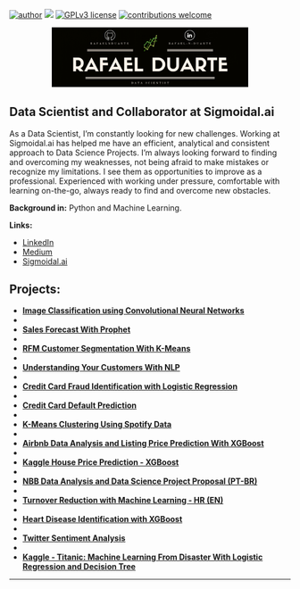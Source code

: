 [![author](https://img.shields.io/badge/author-rafaelnduarte-red.svg)](https://www.linkedin.com/in/rafael-n-duarte/) [![](https://img.shields.io/badge/python-3.7+-blue.svg)](https://www.python.org/downloads/release/python-365/) [![GPLv3 license](https://img.shields.io/badge/License-GPLv3-blue.svg)](http://perso.crans.org/besson/LICENSE.html) [![contributions welcome](https://img.shields.io/badge/contributions-welcome-brightgreen.svg?style=flat)](https://github.com/rafaelnduarte/portfolio/issues)

<p align="center">
  <img src="rafaelnd_banner.png" width=70% >
</p>

## Data Scientist and Collaborator at Sigmoidal.ai

As a Data Scientist, I’m constantly looking for new challenges. Working at Sigmoidal.ai has helped me have
an efficient, analytical and consistent approach to Data Science Projects. I’m always looking forward to
finding and overcoming my weaknesses, not being afraid to make mistakes or recognize my limitations. I
see them as opportunities to improve as a professional. Experienced with working under pressure, 
comfortable with learning on-the-go, always ready to find and overcome new obstacles.  


**Background in:** Python and Machine Learning.

**Links:**
* [LinkedIn](https://www.linkedin.com/in/rafael-n-duarte/)
* [Medium](https://medium.com/@rafaelnduarte)
* [Sigmoidal.ai](https://sigmoidal.ai/)


## Projects:

* **[Image Classification using Convolutional Neural Networks](https://bit.ly/3cdckqJ)**
* 
* **[Sales Forecast With Prophet](https://bit.ly/2wHiD6l)**
* 
* **[RFM Customer Segmentation With K-Means](https://bit.ly/2RFTWi2)**
* 
* **[Understanding Your Customers With NLP](https://bit.ly/2XE4emg)**
* 
* **[Credit Card Fraud Identification with Logistic Regression](http://bit.ly/39Fqb7m)**
* 
* **[Credit Card Default Prediction](http://bit.ly/2vDveXp)**
* 
* **[K-Means Clustering Using Spotify Data](http://bit.ly/2T0crxq)**
* 
* **[Airbnb Data Analysis and Listing Price Prediction With XGBoost](http://bit.ly/2SyBTuT)**
* 
* **[Kaggle House Price Prediction - XGBoost](http://bit.ly/37DalIS)**
* 
* **[NBB Data Analysis and Data Science Project Proposal (PT-BR)](http://bit.ly/3bQOhOD)**
* 
* **[Turnover Reduction with Machine Learning - HR (EN)](http://bit.ly/3caYK7t)**
* 
* **[Heart Disease Identification with XGBoost](http://bit.ly/2SBOsWr)**
* 
* **[Twitter Sentiment Analysis](https://bit.ly/2XaRpie)**
* 
* **[Kaggle - Titanic: Machine Learning From Disaster With Logistic Regression and Decision Tree](http://bit.ly/322LVaJ)**

---

